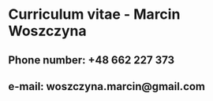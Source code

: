 <h1> Curriculum vitae - Marcin Woszczyna </h1>
<h2> Phone number: +48 662 227 373 </h2>
<h2>  e-mail: woszczyna.marcin@gmail.com </h2>
